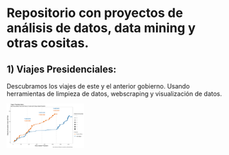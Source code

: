 # Repositorio con proyectos de análisis de datos, data mining y otras cositas. 

## 1)  Viajes Presidenciales: 
Descubramos los viajes de este y el anterior gobierno. 
Usando herramientas de limpieza de datos, webscraping y visualización de datos.  

<img src="1_viajes_presidenciales/output/dias_fuera_acumm.png" height="100"/>

